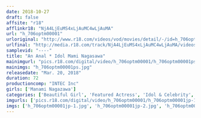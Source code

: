 ```yaml
---
date: 2018-10-27
draft: false
affsite: "r18"
afflinkr18: "NjA4LjEuMS4xLjAuMC4wLjAuMA"
url: "h_706optm00001"
urloriginal: "http://www.r18.com/videos/vod/movies/detail/-/id=h_706optm00001"
urlfinal: "http://media.r18.com/track/NjA4LjEuMS4xLjAuMC4wLjAuMA/videos/vod/movies/detail/-/id=h_706optm00001"
samplevid: "----"
title: "An Anal * Idol Mami Nagasawa"
mainimgurl: "pics.r18.com/digital/video/h_706optm00001/h_706optm00001ps.jpg"
mainimgs: "h_706optm00001ps.jpg"
releasedate: "Mar. 20, 2018"
duration: 72
productioncomp: "INTEC Inc"
girls: ['Manami Nagazawa']
categories: ['Beautiful Girl', 'Featured Actress', 'Idol & Celebrity', 'Anal Play', 'Idol Video']
imgurls: ['pics.r18.com/digital/video/h_706optm00001/h_706optm00001jp-1.jpg', 'pics.r18.com/digital/video/h_706optm00001/h_706optm00001jp-2.jpg', 'pics.r18.com/digital/video/h_706optm00001/h_706optm00001jp-3.jpg', 'pics.r18.com/digital/video/h_706optm00001/h_706optm00001jp-4.jpg', 'pics.r18.com/digital/video/h_706optm00001/h_706optm00001jp-5.jpg', 'pics.r18.com/digital/video/h_706optm00001/h_706optm00001jp-6.jpg', 'pics.r18.com/digital/video/h_706optm00001/h_706optm00001jp-7.jpg', 'pics.r18.com/digital/video/h_706optm00001/h_706optm00001jp-8.jpg', 'pics.r18.com/digital/video/h_706optm00001/h_706optm00001jp-9.jpg', 'pics.r18.com/digital/video/h_706optm00001/h_706optm00001jp-10.jpg', 'pics.r18.com/digital/video/h_706optm00001/h_706optm00001jp-11.jpg', 'pics.r18.com/digital/video/h_706optm00001/h_706optm00001jp-12.jpg', 'pics.r18.com/digital/video/h_706optm00001/h_706optm00001jp-13.jpg', 'pics.r18.com/digital/video/h_706optm00001/h_706optm00001jp-14.jpg', 'pics.r18.com/digital/video/h_706optm00001/h_706optm00001jp-15.jpg', 'pics.r18.com/digital/video/h_706optm00001/h_706optm00001jp-16.jpg', 'pics.r18.com/digital/video/h_706optm00001/h_706optm00001jp-17.jpg', 'pics.r18.com/digital/video/h_706optm00001/h_706optm00001jp-18.jpg', 'pics.r18.com/digital/video/h_706optm00001/h_706optm00001jp-19.jpg', 'pics.r18.com/digital/video/h_706optm00001/h_706optm00001jp-20.jpg']
imgs: ['h_706optm00001jp-1.jpg', 'h_706optm00001jp-2.jpg', 'h_706optm00001jp-3.jpg', 'h_706optm00001jp-4.jpg', 'h_706optm00001jp-5.jpg', 'h_706optm00001jp-6.jpg', 'h_706optm00001jp-7.jpg', 'h_706optm00001jp-8.jpg', 'h_706optm00001jp-9.jpg', 'h_706optm00001jp-10.jpg', 'h_706optm00001jp-11.jpg', 'h_706optm00001jp-12.jpg', 'h_706optm00001jp-13.jpg', 'h_706optm00001jp-14.jpg', 'h_706optm00001jp-15.jpg', 'h_706optm00001jp-16.jpg', 'h_706optm00001jp-17.jpg', 'h_706optm00001jp-18.jpg', 'h_706optm00001jp-19.jpg', 'h_706optm00001jp-20.jpg']
---
```

